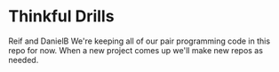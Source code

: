 # Thinkful Drills
Reif and DanielB
We're keeping all of our pair programming code in this repo for now. When a new project comes up we'll make new repos as needed.